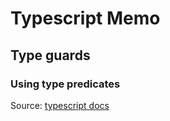 # Typescript Memo

## Type guards

### Using type predicates

Source: [typescript docs](https://www.typescriptlang.org/docs/handbook/2/narrowing.html#using-type-predicates)
